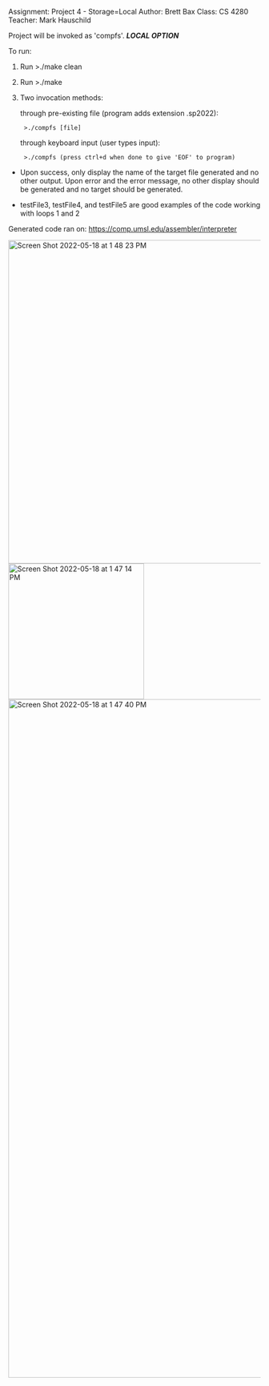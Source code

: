 Assignment: Project 4 - Storage=Local
Author: Brett Bax
Class: CS 4280
Teacher: Mark Hauschild


Project will be invoked as 'compfs'. ***LOCAL OPTION***

To run:

1. Run	>./make clean
2. Run	>./make
3. Two invocation methods:
	
	through pre-existing file (program adds extension .sp2022): 

		>./compfs [file]


	through keyboard input (user types input): 

		>./compfs (press ctrl+d when done to give 'EOF' to program)



- Upon success, only display the name of the target file generated and no other output. Upon error and the error message, no other display should be generated and no target should be generated.

- testFile3, testFile4, and testFile5 are good examples of the code working with loops 1 and 2

Generated code ran on: https://comp.umsl.edu/assembler/interpreter

<img width="646" alt="Screen Shot 2022-05-18 at 1 48 23 PM" src="https://user-images.githubusercontent.com/76761888/169126704-f7ad4b4c-491e-4d44-9bdc-1939e88f7221.png">
<img width="271" alt="Screen Shot 2022-05-18 at 1 47 14 PM" src="https://user-images.githubusercontent.com/76761888/169126773-206dafd3-c3ab-4159-9014-623e99fa720a.png">
<img width="1355" alt="Screen Shot 2022-05-18 at 1 47 40 PM" src="https://user-images.githubusercontent.com/76761888/169126817-4445e21b-4bfd-4d16-bddf-78f7d647aeac.png">

